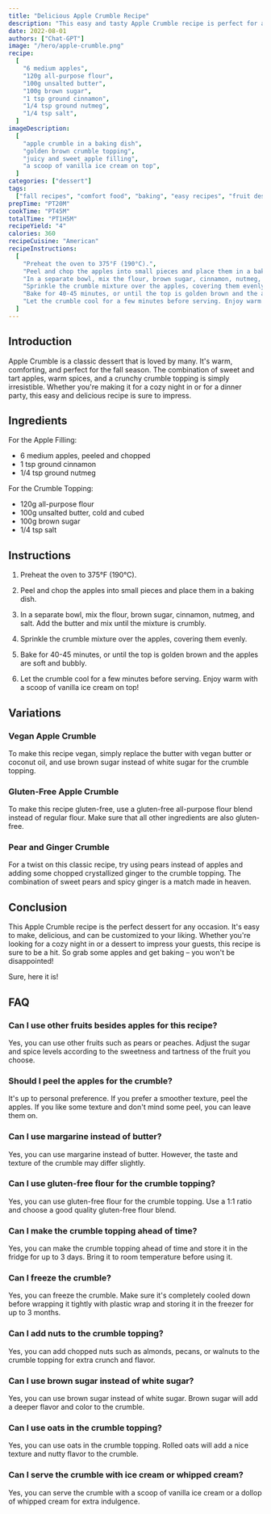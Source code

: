 ```yaml
---
title: "Delicious Apple Crumble Recipe"
description: "This easy and tasty Apple Crumble recipe is perfect for a cozy night in or for impressing your guests at a dinner party. The warm and comforting flavors of cinnamon and nutmeg pair perfectly with the sweet, juicy apples and the crunchy crumble topping."
date: 2022-08-01
authors: ["Chat-GPT"]
image: "/hero/apple-crumble.png"
recipe:
  [
    "6 medium apples",
    "120g all-purpose flour",
    "100g unsalted butter",
    "100g brown sugar",
    "1 tsp ground cinnamon",
    "1/4 tsp ground nutmeg",
    "1/4 tsp salt",
  ]
imageDescription:
  [
    "apple crumble in a baking dish",
    "golden brown crumble topping",
    "juicy and sweet apple filling",
    "a scoop of vanilla ice cream on top",
  ]
categories: ["dessert"]
tags:
  ["fall recipes", "comfort food", "baking", "easy recipes", "fruit desserts"]
prepTime: "PT20M"
cookTime: "PT45M"
totalTime: "PT1H5M"
recipeYield: "4"
calories: 360
recipeCuisine: "American"
recipeInstructions:
  [
    "Preheat the oven to 375°F (190°C).",
    "Peel and chop the apples into small pieces and place them in a baking dish.",
    "In a separate bowl, mix the flour, brown sugar, cinnamon, nutmeg, and salt. Add the butter and mix until the mixture is crumbly.",
    "Sprinkle the crumble mixture over the apples, covering them evenly.",
    "Bake for 40-45 minutes, or until the top is golden brown and the apples are soft and bubbly.",
    "Let the crumble cool for a few minutes before serving. Enjoy warm with a scoop of vanilla ice cream on top!",
  ]
---
```


## Introduction

Apple Crumble is a classic dessert that is loved by many. It's warm, comforting, and perfect for the fall season. The combination of sweet and tart apples, warm spices, and a crunchy crumble topping is simply irresistible. Whether you're making it for a cozy night in or for a dinner party, this easy and delicious recipe is sure to impress.

## Ingredients

For the Apple Filling:

- 6 medium apples, peeled and chopped
- 1 tsp ground cinnamon
- 1/4 tsp ground nutmeg

For the Crumble Topping:

- 120g all-purpose flour
- 100g unsalted butter, cold and cubed
- 100g brown sugar
- 1/4 tsp salt

## Instructions

1. Preheat the oven to 375°F (190°C).

2. Peel and chop the apples into small pieces and place them in a baking dish.

3. In a separate bowl, mix the flour, brown sugar, cinnamon, nutmeg, and salt. Add the butter and mix until the mixture is crumbly.

4. Sprinkle the crumble mixture over the apples, covering them evenly.

5. Bake for 40-45 minutes, or until the top is golden brown and the apples are soft and bubbly.

6. Let the crumble cool for a few minutes before serving. Enjoy warm with a scoop of vanilla ice cream on top!

## Variations

### Vegan Apple Crumble

To make this recipe vegan, simply replace the butter with vegan butter or coconut oil, and use brown sugar instead of white sugar for the crumble topping.

### Gluten-Free Apple Crumble

To make this recipe gluten-free, use a gluten-free all-purpose flour blend instead of regular flour. Make sure that all other ingredients are also gluten-free.

### Pear and Ginger Crumble

For a twist on this classic recipe, try using pears instead of apples and adding some chopped crystallized ginger to the crumble topping. The combination of sweet pears and spicy ginger is a match made in heaven.

## Conclusion

This Apple Crumble recipe is the perfect dessert for any occasion. It's easy to make, delicious, and can be customized to your liking. Whether you're looking for a cozy night in or a dessert to impress your guests, this recipe is sure to be a hit. So grab some apples and get baking – you won't be disappointed!

Sure, here it is!

## FAQ

### Can I use other fruits besides apples for this recipe?

Yes, you can use other fruits such as pears or peaches. Adjust the sugar and spice levels according to the sweetness and tartness of the fruit you choose.

### Should I peel the apples for the crumble?

It's up to personal preference. If you prefer a smoother texture, peel the apples. If you like some texture and don't mind some peel, you can leave them on.

### Can I use margarine instead of butter?

Yes, you can use margarine instead of butter. However, the taste and texture of the crumble may differ slightly.

### Can I use gluten-free flour for the crumble topping?

Yes, you can use gluten-free flour for the crumble topping. Use a 1:1 ratio and choose a good quality gluten-free flour blend.

### Can I make the crumble topping ahead of time?

Yes, you can make the crumble topping ahead of time and store it in the fridge for up to 3 days. Bring it to room temperature before using it.

### Can I freeze the crumble?

Yes, you can freeze the crumble. Make sure it's completely cooled down before wrapping it tightly with plastic wrap and storing it in the freezer for up to 3 months.

### Can I add nuts to the crumble topping?

Yes, you can add chopped nuts such as almonds, pecans, or walnuts to the crumble topping for extra crunch and flavor.

### Can I use brown sugar instead of white sugar?

Yes, you can use brown sugar instead of white sugar. Brown sugar will add a deeper flavor and color to the crumble.

### Can I use oats in the crumble topping?

Yes, you can use oats in the crumble topping. Rolled oats will add a nice texture and nutty flavor to the crumble.

### Can I serve the crumble with ice cream or whipped cream?

Yes, you can serve the crumble with a scoop of vanilla ice cream or a dollop of whipped cream for extra indulgence.
